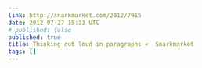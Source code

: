 ```yaml
---
link: http://snarkmarket.com/2012/7915
date: 2012-07-27 15:33 UTC
# published: false
published: true
title: Thinking out loud in paragraphs «  Snarkmarket
tags: []
---
```



